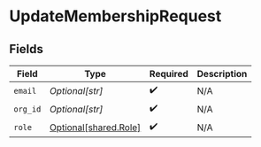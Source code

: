 # UpdateMembershipRequest


## Fields

| Field                                                    | Type                                                     | Required                                                 | Description                                              |
| -------------------------------------------------------- | -------------------------------------------------------- | -------------------------------------------------------- | -------------------------------------------------------- |
| `email`                                                  | *Optional[str]*                                          | :heavy_check_mark:                                       | N/A                                                      |
| `org_id`                                                 | *Optional[str]*                                          | :heavy_check_mark:                                       | N/A                                                      |
| `role`                                                   | [Optional[shared.Role]](undefined/models/shared/role.md) | :heavy_check_mark:                                       | N/A                                                      |